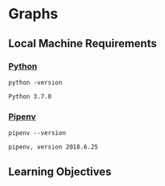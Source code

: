 # Graphs

## Local Machine Requirements
### [Python](https://www.python.org/downloads/release/python-370/)
`python -version`
```
Python 3.7.0
```

### [Pipenv](https://docs.pipenv.org/)
`pipenv --version`
```
pipenv, version 2018.6.25
```

## Learning Objectives